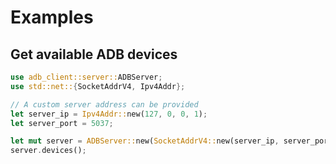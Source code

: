 # Examples

## Get available ADB devices

```rust no_run
use adb_client::server::ADBServer;
use std::net::{SocketAddrV4, Ipv4Addr};

// A custom server address can be provided
let server_ip = Ipv4Addr::new(127, 0, 0, 1);
let server_port = 5037;

let mut server = ADBServer::new(SocketAddrV4::new(server_ip, server_port));
server.devices();
```
